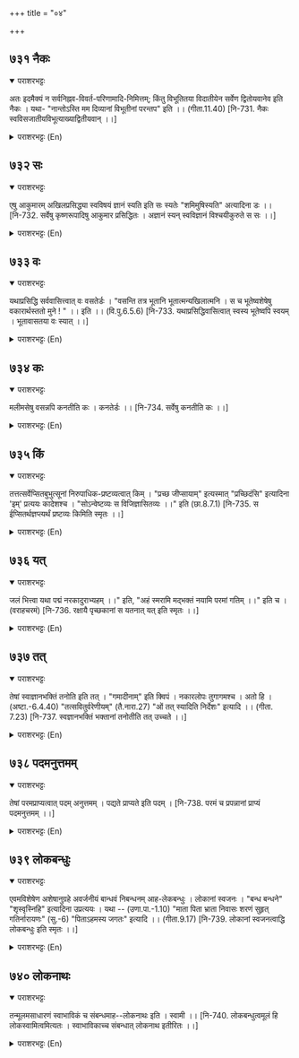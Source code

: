 +++
title = "०४"

+++

## ७३१  नैकः
<details open><summary>पराशरभट्टः</summary>

अतः इदमैक्यं न सर्वनिह्नव-विवर्त-परिणामादि-निमित्तम्; किंतु विभूतितया विदातीयेन सर्वेण द्वितोयवानेव इति नैकः । यथा- "नान्तोऽस्ति मम दिव्यानां विभूतीनां परन्तप" इति ।। (गीता.11.40) [नि-731. नैकः स्वविसजातीयविभूत्याख्याद्वितीयवान् ।।]
</details>

<details><summary>पराशरभट्टः (En)</summary>

He who is not one only. This Oneness is not based upon the negation of all things, or on illusion, or by intermixture or modifications etc. He has all things which are His glorious possessions and which are of a nature different from His. Therefore He is not One. Vide : "O Arjuna, the destroyer of enemies! There is no end to the divine glories of Mine. (What I have stated in detail is only a part of My glories.)"
</details>

## ७३२  सः
<details open><summary>पराशरभट्टः</summary>

एषु आकुमारम् अखिलप्रसिद्ध्या स्वविषयं ज्ञानं स्यति इति सः स्यतेः "शमिमुषिस्यति" अत्यादिना डः ।। [नि-732. सर्वेषु कृष्णरूपादिषु आकुमार प्रसिद्धितः । अज्ञानं स्यन् स्वविज्ञानं विश्चयीकुरुते स सः ।।]
</details>

<details><summary>पराशरभट्टः (En)</summary>

The Generator. Beginning from His childhood. He spreads knowledge about Him which is well known to all. So He is 'Sah' The word 'Sah' is derived from the verb 'syathi' (spreads or generates). The affix 'da' comes after the roots 'sam' 'muढi', and 'syathi' (to spread)".
</details>

## ७३३  वः
<details open><summary>पराशरभट्टः</summary>

यथाप्रसिद्धि सर्ववासित्त्वात् वः वसतेर्डः । "वसन्ति तत्र भूतानि भूतात्मन्यखिलात्मनि । स च भूतेष्वशेषेषु वकारार्थस्ततो मुने ! " ।। इति ।। (वि.पु.6.5.6) [नि-733. यथाप्रसिद्धिवासित्वात् स्वस्य भूतेष्वपि स्वयम् । भूतावासतया वः स्यात् ।।]
</details>

<details><summary>पराशरभट्टः (En)</summary>

The Dweller. In accordance with his reputation, He dwells in all. In accordance with His reputation, He dwells in all. So He is Vah'. "The affix 'da' comes after the root 'वसति ' (dwells)." "All being dwell in Him Who is Himself all beings and the Inner Soul of all. He also dwells in all of them without exception. Therefore, O sage, He is signified by the letter "va".
</details>

## ७३४  कः
<details open><summary>पराशरभट्टः</summary>

मलीमसेषु वसन्नपि कनतीति कः । कनतेर्डः ।। [नि-734. सर्वेषु कनतीति कः ।।]
</details>

<details><summary>पराशरभट्टः (En)</summary>

He who shines. Though He dwells in things that are dirty, still He is resplendent.. "The affix 'da' has been added to the verb 'कानती ' (shines).
</details>

## ७३५  किं
<details open><summary>पराशरभट्टः</summary>

तत्तत्सर्वेप्सितबुभुत्सूनां निरुपाधिक-प्रष्टव्यत्वात् किम् । "प्रच्छ जीप्सायाम्" इत्यस्मात् "प्रच्छिदंसि" इत्यादिना 'इम्' प्रत्ययः कादेशश्च । "सोऽन्वेष्टव्यः स विजिज्ञासितव्यः ।।" इति (छा.8.7.1) [नि-735. स ईप्सितर्थज्ञप्त्यर्थं प्रष्टव्यः किमिति स्मृतः ।।]
</details>

<details><summary>पराशरभट्टः (En)</summary>

What ? He is to be enquired into by all without any motive who are desirous of knowing the objects of their desire. "He is to be sought after; He is to be known with eagerness," 'Kim' is derived from the root 'prachh' (to ask or to be eager to know). "The affix 'im' comes after the roots 'prachh', 'damsi' etc., and the substhitute 'ka' also comes." (prachh+ im-k+im=kim).
</details>

## ७३६  यत्
<details open><summary>पराशरभट्टः</summary>

जलं भित्त्वा यथा पद्मं नरकादुराभ्यहम् ।।" इति, "अहं स्मरामि मद्भक्तं नयामि परमां गतिम् ।।" इति च । (वराहचरमं) [नि-736. रक्षायै पृच्छकानां स यतनात् यत् इति स्मृतः ।।]
</details>

<details><summary>पराशरभट्टः (En)</summary>

He who takes efforts. He is yath since, He takes all efforts for their protection. Vide "Whoever remembers Me always repeating the names 'Kriढखa', 'कृष्ण ', 'कृष्ण ', I lift him up from Naraka (hell) just as one takes a lotus by brushing aside the water." "I remember My devotee and take him to the Supreme abode." 'Yath' is derived from the root 'yath' ('to attempt') and the affix 'kvip' has been added.
</details>

## ७३७  तत्
<details open><summary>पराशरभट्टः</summary>

तेषां स्वाज्ञानभक्तिं तनोति इति तत् । "गमादीनाम्" इति क्विपं । नकारलोपः तुगागमश्च । अतो हि । (अष्टा.-6.4.40) "तत्सवितुर्वरेणीयम्" (तै.नारा.27) "ओं तत् स्यादिति निर्देशः" इत्यादि ।। (गीता. 7.23) [नि-737. स्वज्ञानभक्तिं भक्तानां तनोतीति तत् उच्चते ।।]
</details>

<details><summary>पराशरभट्टः (En)</summary>

He who increases The nasal of 'gam' and others is always elided before 'kvi' and here 'Kvip'. By this rule the nasal is lost and there is the augment 'thuk' (t). Hence the usage 'thath' in the following: "That superior lustre of the Lord, the cause of the Universe." "The threefold expression 'ॐ Thath Sath' is regarded as (the characterisation) of the Brahman". And so on.
</details>

## ७३८  पदमनुत्तमम्
<details open><summary>पराशरभट्टः</summary>

तेषां परमप्राप्यत्वात् पदम् अनुत्तमम् । पद्यते प्राप्यते इति पदम् । [नि-738. परमं च प्रपन्नानां प्राप्यं पदमनुत्तमम् ।।]
</details>

<details><summary>पराशरभट्टः (En)</summary>

The supreme goal. He is the Unsurpassed Goal since, it is the great desire of all to attain Him. The word 'Padam' is derived from the verb 'पदयते ' which means 'that which is attained'.
</details>

## ७३९  लोकबन्धुः
<details open><summary>पराशरभट्टः</summary>

एवमविशेषेण अशेषानुग्रहे अवर्जनीयं बान्धवं निबन्धनम् आह-लेकबन्धुः । लोकानां स्वजनः । "बन्ध बन्धने" "शृस्वृस्निहि" इत्यादिना उप्रत्ययः । यथा -- (उणा.पा.-1.10) "माता पिता भ्राता निवासः शरणं सुहृत् गतिर्नारायणः" (सु.-6) "पिताऽहमस्य जगतः" इत्यादि ।। (गीता.9.17) [नि-739. लोकानां स्वजनत्वाद्धि लोकबन्धुः इति स्मृतः ।।]
</details>

<details><summary>पराशरभट्टः (En)</summary>

The Relative of the World Thus He blesses all without exception. The relationship which is the cause of this quality is spoken of as 'लोक बन्धुः '. "नारायण is the mother, father, brother abode, refuge, friend and the final goal". "I am the father of this Universe." And so on. The word 'bandhu' is derived from the root 'bandh' (to tie). "The affix 'u' comes after the roots 'Sr' 'Svr', 'snih'- 'bandh' etc.
</details>

## ७४०  लोकनाथः
<details open><summary>पराशरभट्टः</summary>

तन्मूलमसाधारणं स्वाभाविकं च संबन्धमाह--लोकनाथः इति । स्वामी ।। [नि-740. लोकबन्धुत्वमूलं हि लोकस्वामित्वमित्यतः । स्वाभाविकाच्च संबन्धात् लोकनाथ इतीरितः ।।]
</details>

<details><summary>पराशरभट्टः (En)</summary>

The protector of the world. The unique relationship which is the cause of that attachment and which is natural to Him is next delineated लोकनाथः , Master.
</details>
